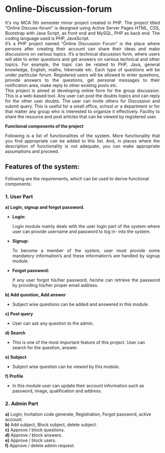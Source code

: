 # Online-Discussion-forum
<p align="justify">
It's my MCA 5th semester minor project created in PHP.
The project titled “Online Discuss-forum” is designed using Active Server Pages HTML, CSS, Bootstrap with Java Script, as front end and MySQL, PHP as back end. The coding language used is PHP, JavaScript.<br />
It’s a PHP project named “Online Discussion Forum” is the place where persons after creating their account can share their ideas and make discussions on various topics. It’s a technical discussion form, where users will able to enter questions and get answers on various technical and other topics. For example, the topic can be related to PHP, Java, general knowledge, English, maths, hibernate etc. Each type of questions will be under particular forum. Registered users will be allowed to enter questions, provide answers to the questions, get personal messages to their notification area, make reply to other existing posts etc. <br />
This project is aimed at developing online form for the group discussion. This is a web-based tool. Any user can post the doubts topics and can reply for the other user doubts. The user can invite others for Discussion and submit query. This is useful for a small office, school or a department or for that matter any group who is interested to organize it effectively. Facility to share the resource and post articles that can be viewed by registered user.</p>

**Functional components of the project**
<p align="justify"> Following is a list of functionalities of the system. More functionality that you find appropriate can be added to this list. And, in places where the description of functionality is not adequate, you can make appropriate assumptions and proceed.</p>

## Features of the system:
Following are the requirements, which can be used to derive functional components: 

### 1. User Part
**a) Login, signup and forgot password.**
- **Login:** <p align="justify">Login module mainly deals with the user login part of the system where user can provide username and password to log in- into the system.</p>
- **Signup:** <p align="justify">To become a member of the system, user must provide some mandatory information’s and these information’s are handled by signup module.</p>
- **Forgot password:** <p align="justify">If any user forgot his/her password, he/she can retrieve the
password by providing his/her proper email address.</p>

**b) Add question, Add answer**
- Subject wise questions can be added and answered in this module.

**c) Post query**
- User can ask any question to the admin.

**d) Search**
- This is one of the most important feature of this project. User can search for the question, answer. 

**e) Subject**
- Subject wise question can be viewed by this module.

**f) Profile**
- In this module user can update their account information such as password, image, qualification and address. 

### 2. Admin Part
**a)** Login, Invitation code generate, Registration, Forgot password, active account.<br />
**b)** Add subject, Block subject, delete subject.<br />
**c)** Approve / block questions.<br />
**d)** Approve / block answers.<br />
**e)** Approve / block users.<br />
**f)** Approve / delete admin request.<br />

